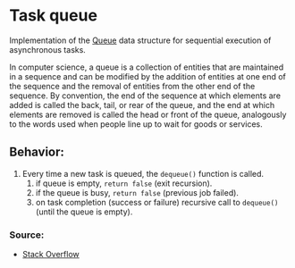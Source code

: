 # Task queue

Implementation of the [Queue](<https://en.wikipedia.org/wiki/Queue_(abstract_data_type)>) data structure for sequential execution of asynchronous tasks.

In computer science, a queue is a collection of entities that are maintained in a sequence and can be modified by the addition of entities at one end of the sequence and the removal of entities from the other end of the sequence. By convention, the end of the sequence at which elements are added is called the back, tail, or rear of the queue, and the end at which elements are removed is called the head or front of the queue, analogously to the words used when people line up to wait for goods or services.

## Behavior:

1. Every time a new task is queued, the `dequeue()` function is called.
   1. if queue is empty, `return false` (exit recursion).
   2. if the queue is busy, `return false` (previous job failed).
   3. on task completion (success or failure) recursive call to `dequeue()` (until the queue is empty).

### Source:

- [Stack Overflow](https://stackoverflow.com/questions/53540348/js-async-await-tasks-queue)
